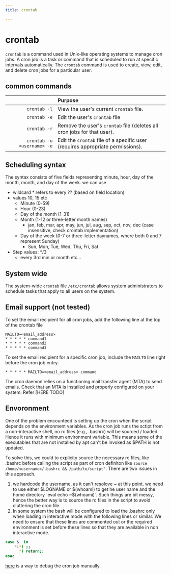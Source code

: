 ```yaml
---
title: crontab

---
```


# crontab
`crontab` is a command used in Unix-like operating systems to manage cron jobs. A cron job is a task or command that is scheduled to run at specific intervals automatically. The `crontab` command is used to create, view, edit, and delete cron jobs for a particular user.

## common commands

|                            | Purpose                                                                        |
|---------------------------:|:--------------------------------------------------------------------------------|
|               `crontab -l` | View the user's current `crontab` file.                                        |
|               `crontab -e` | Edit the user's `crontab` file                                                 |
|               `crontab -r` | Remove the user's `crontab` file (deletes all cron jobs for that user).        |
| `crontab -u <username> -e` | Edit the `crontab` file of a specific user (requires appropriate permissions). |


## Scheduling syntax
The syntax consists of five fields representing minute, hour, day of the month, month, and day of the week.
we can use

* wildcard * refers to every ?? (based on field location)
* values 10, 15 etc 
    * Minute (0-59)
    * Hour (0-23)
    * Day of the month (1-31)
    * Month (1-12 or three-letter month names) 
        * jan, feb, mar, apr, may, jun, jul, aug, sep, oct, nov, dec (case insensitive, check crontab implementation)
    * Day of the week (0-7 or three-letter daynames, where both 0 and 7 represent Sunday)
        * Sun, Mon, Tue, Wed, Thu, Fri, Sat
* Step values: */3
    * every 3rd min or month etc… 

## System wide
The system-wide `crontab` file `/etc/crontab` allows system administrators to schedule tasks that apply to all users on the system.
 
## Email support (not tested)
To set the email recipient for all cron jobs, add the following line at the top of the crontab file

```
MAILTO=<email_address> 
* * * * * command1
* * * * * command2
* * * * * command3
```

To set the email recipient for a specific cron job, include the `MAILTO` line right before the cron job entry.
```
* * * * * MAILTO=<email_address> command
```
The cron daemon relies on a functioning mail transfer agent (MTA) to send emails. Check that an MTA is installed and properly configured on your system. Refer [HERE TODO]

## Envoronment

One of the problem encounteed is setting up the cron when the script depends on the environment variables. As the cron job runs the sctipt from a non-interactive shell, no rc files (e.g., .bashrc) will be sourced / loaded. Hence it runs with minimum environment variable. This means some of the executables that are not installed by apt can't be invoked as $PATH is not updated. 

To solve this, we could to explicity source the necessary rc files, like .bashrc before calling the script as part of cron definiton like `source /home/<username>/.bashrc && /path/to/script"`. There are two issues in this approach.
1. we hardcode the username, as it can't resolove ~ at this point. we need to use either $LOGNAME or $(whoami) to get he user name and the home directory `eval echo ~$(whoami)`. Such things are bit messy, hence the better way is to source the rc files in the script to avoid cluttering the cron file.
2. In some system the bash will be configured to load the .bashrc only when loading in interactive mode with the following lines or similar. We need to ensure that these lines are commented out or the required environment is set before these lines so that they are available in non interactive mode.
```bash
case $- in
    *i*) ;;
      *) return;;
esac
```

[here](https://www.baeldung.com/linux/run-cron-job-manually) is a way to debug the cron job manually.

